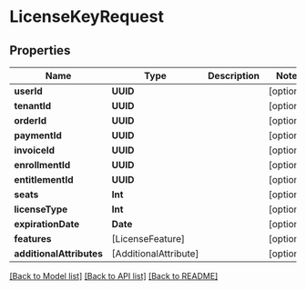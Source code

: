 # LicenseKeyRequest

## Properties
Name | Type | Description | Notes
------------ | ------------- | ------------- | -------------
**userId** | **UUID** |  | [optional] 
**tenantId** | **UUID** |  | [optional] 
**orderId** | **UUID** |  | [optional] 
**paymentId** | **UUID** |  | [optional] 
**invoiceId** | **UUID** |  | [optional] 
**enrollmentId** | **UUID** |  | [optional] 
**entitlementId** | **UUID** |  | [optional] 
**seats** | **Int** |  | [optional] 
**licenseType** | **Int** |  | [optional] 
**expirationDate** | **Date** |  | [optional] 
**features** | [LicenseFeature] |  | [optional] 
**additionalAttributes** | [AdditionalAttribute] |  | [optional] 

[[Back to Model list]](../README.md#documentation-for-models) [[Back to API list]](../README.md#documentation-for-api-endpoints) [[Back to README]](../README.md)



